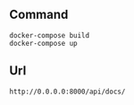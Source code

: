 
## Command
```
docker-compose build
docker-compose up
```

## Url
```
http://0.0.0.0:8000/api/docs/
```